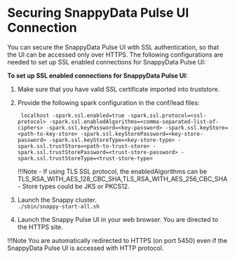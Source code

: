 # Securing SnappyData Pulse UI Connection

You can secure the SnappyData Pulse UI with SSL authentication, so that the UI can be accessed only over HTTPS. The following configurations are needed to set up SSL enabled connections for SnappyData Pulse UI:

**To set up SSL enabled connections for SnappyData Pulse UI:**

1. Make sure that you have valid SSL certificate imported into truststore.
2. Provide the following spark configuration in the conf/lead files:

		localhost -spark.ssl.enabled=true -spark.ssl.protocol=<ssl-protocol> -spark.ssl.enabledAlgorithms=<comma-separated-list-of-ciphers> -spark.ssl.keyPassword=<key-password> -spark.ssl.keyStore=<path-to-key-store> -spark.ssl.keyStorePassword=<key-store-password> -spark.ssl.keyStoreType=<key-store-type> -spark.ssl.trustStore=<path-to-trust-store> -spark.ssl.trustStorePassword=<trust-store-password> -spark.ssl.trustStoreType=<trust-store-type>

	!!!Note
		 - If using TLS SSL protocol, the enabledAlgorithms can be TLS_RSA_WITH_AES_128_CBC_SHA,TLS_RSA_WITH_AES_256_CBC_SHA
     	- Store types could be JKS or PKCS12.

3.	Launch the Snappy cluster.</br>
	`./sbin/snappy-start-all.sh` 
4.	Launch the Snappy Pulse UI in your web browser. You are directed to the HTTPS site.

!!!Note
	You are automatically redirected to HTTPS (on port 5450) even if the SnappyData Pulse UI is accessed with HTTP protocol.
